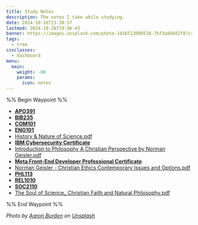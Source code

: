 ```yaml
---
title: Study Notes
description: The notes I take while studying.
date: 2024-10-16T13:38:57
lastmod: 2024-10-26T19:46:43
banner: https://images.unsplash.com/photo-1456513080510-7bf3a84b82f8?crop=entropy&cs=tinysrgb&fit=max&fm=jpg&ixid=M3wzNjAwOTd8MHwxfHNlYXJjaHwzfHxzdHVkeXxlbnwwfDB8fHwxNzI5OTgxMzM2fDA&ixlib=rb-4.0.3&q=80&w=1080
tags:
  - tree
cssclasses:
  - dashboard
menu:
  main:
    weight: -80
    params:
      icon: notes
---
```

  
%% Begin Waypoint %%  
- **[APO391](./APO391/_index.md)**  
- **[BIB235](./BIB235/_index.md)**  
- **[COM101](./COM101/_index.md)**  
- **[ENG101](./ENG101/_index.md)**  
- [History & Nature of Science.pdf](./History%20&%20Nature%20of%20Science.pdf)  
- **[IBM Cybersecurity Certificate](./IBM%20Cybersecurity%20Certificate/_index.md)**  
- [Introduction to Philosophy A Christian Perspective by Norman Geisler.pdf](./Introduction%20to%20Philosophy%20A%20Christian%20Perspective%20by%20Norman%20Geisler.pdf)  
- **[Meta Front-End Developer Professional Certificate](./Meta%20Front-End%20Developer%20Professional%20Certificate/_index.md)**  
- [Norman Geisler - Christian Ethics Contemporary Issues and Options.pdf](./Norman%20Geisler%20-%20Christian%20Ethics%20Contemporary%20Issues%20and%20Options.pdf)  
- **[PHL113](./PHL113/_index.md)**  
- **[REL1010](./REL1010/_index.md)**  
- **[SOC2110](./SOC2110/_index.md)**  
- [The Soul of Science_ Christian Faith and Natural Philosophy.pdf](./The%20Soul%20of%20Science_%20Christian%20Faith%20and%20Natural%20Philosophy.pdf)  
  
%% End Waypoint %%  
  
  
*Photo by [Aaron Burden](https://unsplash.com/@aaronburden?utm_source=Obsidian%20Image%20Inserter%20Plugin&utm_medium=referral) on [Unsplash](https://unsplash.com/?utm_source=Obsidian%20Image%20Inserter%20Plugin&utm_medium=referral)*  
